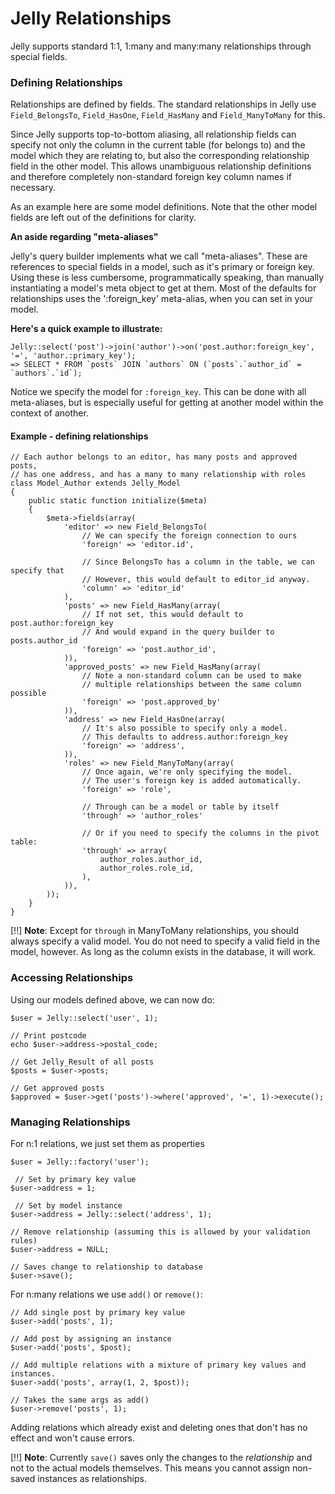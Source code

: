 # Jelly Relationships

Jelly supports standard 1:1, 1:many and many:many relationships through special fields.

### Defining Relationships

Relationships are defined by fields. The standard relationships in Jelly use 
`Field_BelongsTo`, `Field_HasOne`, `Field_HasMany` and `Field_ManyToMany` for this.

Since Jelly supports top-to-bottom aliasing, all relationship fields can
specify not only the column in the current table (for belongs to) and the
model which they are relating to, but also the corresponding relationship field
in the other model. This allows unambiguous relationship definitions and
therefore completely non-standard foreign key column names if necessary.

As an example here are some model definitions. Note that the other model
fields are left out of the definitions for clarity.

**An aside regarding "meta-aliases"**

Jelly's query builder implements what we call "meta-aliases". These are
references to special fields in a model, such as it's primary or foreign key.
Using these is less cumbersome, programmatically speaking, than manually
instantiating a model's meta object to get at them. Most of the defaults for
relationships uses the ':foreign_key' meta-alias, when you can set in your model.

**Here's a quick example to illustrate:**

    Jelly::select('post')->join('author')->on('post.author:foreign_key', '=', 'author.:primary_key');
    => SELECT * FROM `posts` JOIN `authors` ON (`posts`.`author_id` = `authors`.`id`);

Notice we specify the model for `:foreign_key`. This can be done with all
meta-aliases, but is especially useful for getting at another model within the
context of another.

#### Example - defining relationships

	// Each author belongs to an editor, has many posts and approved posts,
	// has one address, and has a many to many relationship with roles
    class Model_Author extends Jelly_Model
    {
    	public static function initialize($meta)
    	{
    		$meta->fields(array(
    		    'editor' => new Field_BelongsTo(
    		        // We can specify the foreign connection to ours
    		        'foreign' => 'editor.id',
    		        
    		        // Since BelongsTo has a column in the table, we can specify that
    		        // However, this would default to editor_id anyway.
    		        'column' => 'editor_id'
    		    ),
    			'posts' => new Field_HasMany(array(
    				// If not set, this would default to post.author:foreign_key
    				// And would expand in the query builder to posts.author_id
    				'foreign' => 'post.author_id',
    			)),
    			'approved_posts' => new Field_HasMany(array(
    			    // Note a non-standard column can be used to make 
					// multiple relationships between the same column possible
    				'foreign' => 'post.approved_by'
    			)),    			
    			'address' => new Field_HasOne(array(
    			    // It's also possible to specify only a model.
    				// This defaults to address.author:foreign_key
    				'foreign' => 'address',
    			)),
    			'roles' => new Field_ManyToMany(array(
    			    // Once again, we're only specifying the model.
    			    // The user's foreign key is added automatically.
    			    'foreign' => 'role',
    			    
    			    // Through can be a model or table by itself
    			    'through' => 'author_roles'
    			    
    			    // Or if you need to specify the columns in the pivot table:
    				'through' => array(
						author_roles.author_id,
						author_roles.role_id,
					),
    			)),
    		));
    	}
    }

[!!] **Note**: Except for `through` in ManyToMany relationships, you should always specify a valid model. You do not need to specify a valid field in the model, however. As long as the column exists in the database, it will work.

### Accessing Relationships

Using our models defined above, we can now do:

    $user = Jelly::select('user', 1);
    
    // Print postcode
    echo $user->address->postal_code;
    
    // Get Jelly_Result of all posts
    $posts = $user->posts;
    
    // Get approved posts
    $approved = $user->get('posts')->where('approved', '=', 1)->execute();

### Managing Relationships

For n:1 relations, we just set them as properties

    $user = Jelly::factory('user');
    
     // Set by primary key value
    $user->address = 1;
    
     // Set by model instance
    $user->address = Jelly::select('address', 1);
    
    // Remove relationship (assuming this is allowed by your validation rules)
    $user->address = NULL;
    
    // Saves change to relationship to database
    $user->save(); 
    
For n:many relations we use `add()` or `remove()`:

    // Add single post by primary key value
    $user->add('posts', 1);
    
    // Add post by assigning an instance
    $user->add('posts', $post); 
    
    // Add multiple relations with a mixture of primary key values and instances.
    $user->add('posts', array(1, 2, $post)); 
    
    // Takes the same args as add()
    $user->remove('posts', 1); 

Adding relations which already exist and deleting ones that don't has no effect and won't cause errors.

[!!] **Note**: Currently `save()` saves only the changes to the *relationship* and not to the actual models themselves. This means you cannot assign non-saved instances as relationships.